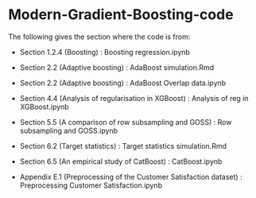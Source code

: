 # Modern-Gradient-Boosting-code

The following gives the section where the code is from:

  * Section 1.2.4 (Boosting) : Boosting regression.ipynb

  * Section 2.2 (Adaptive boosting) : AdaBoost simulation.Rmd

  * Section 2.2 (Adaptive boosting) : AdaBoost Overlap data.ipynb

  * Section 4.4 (Analysis of regularisation in XGBoost) : Analysis of reg in XGBoost.ipynb

  * Section 5.5 (A comparison of row subsampling and GOSS) : Row subsampling and GOSS.ipynb

  * Section 6.2 (Target statistics) : Target statistics simulation.Rmd

  * Section 6.5 (An empirical study of CatBoost) : CatBoost.ipynb

  * Appendix E.1 (Preprocessing of the Customer Satisfaction dataset) : Preprocessing Customer Satisfaction.ipynb

